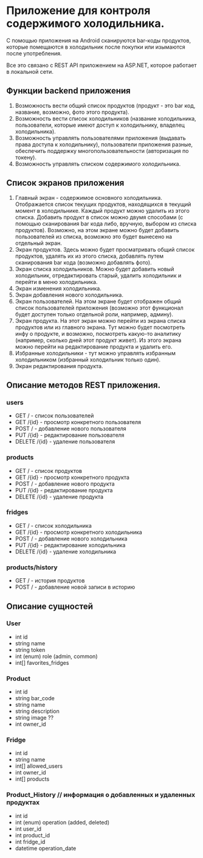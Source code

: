 # Приложение для контроля содержимого холодильника.
С помощью приложения на Android сканируются bar-коды продуктов, которые помещаются в холодильник после покупки или изымаются после употребления.

Все это связано с REST API приложением на ASP.NET, которое работает в локальной сети. 

## Функции backend приложения
1. Возможность вести общий список продуктов (продукт - это bar код, название, возможно, фото этого продукта).
2. Возможность вести список холодильников (название холодильника, пользователи, которые имеют доступ к холодильнику, владелец холодильника).
3. Возможность управлять пользователями приложения (выдавать права доступа к холодильнику), пользователи приложения разные, обеспечить поддержку многопользовательности (авторизация по токену).
4. Возможность управлять списком содержимого холодильника.


## Список экранов приложения
1. Главный экран - содержимое основного холодильника. Отображается список текущих продуктов, находящихся в текущий момент в холодильнике. Каждый продукт можно удалить из этого списка. Добавить продукт в список можно двумя способами (с помощью сканирования bar кода либо, вручную, выбором из списка продуктов). Возможно, на этом экране можно будет добавить пользователей из списка, возможно это будет вынесено на отдельный экран.
2. Экран продуктов. Здесь можно будет просматривать общий список продуктов, удалять их из этого списка, добавлять путем сканирования bar кода (возможно добавлять фото).
3. Экран списка холодильников. Можно будет добавить новый холодильник, отредактировать старый, удалить холодильник и перейти в меню холодильника.
4. Экран изменения холодильника.
5. Экран добавления нового холодильника.
6. Экран пользователей. На этом экране будет отображен общий список пользователей приложения (возможно этот функционал будет доступен только отдельной роли, например, админу).
7. Экран продукта. На этот экран можно перейти из экрана списка продуктов или из главного экрана. Тут можно будет посмотреть инфу о продукте, и возможно, посмотреть какую-то аналитику (например, сколько дней этот продукт живет). Из этого экрана можно перейти на редактирование продукта и удалить его.
8. Избранные холодильники - тут можно управлять избранным холодильником (избранный холодильник только один).
9. Экран редактирования продукта.

## Описание методов REST приложения.

### users
* GET / - список пользователей
* GET /{id} - просмотр конкретного пользователя
* POST / - добавление нового пользователя
* PUT /{id} - редактирование пользователя
* DELETE /{id} - удаление пользователя

### products
* GET / - список продуктов
* GET /{id} - просмотр конкретного продукта
* POST / - добавление нового продукта
* PUT /{id} - редактирование продукта
* DELETE /{id} - удаление продукта

### fridges
* GET / - список холодильника
* GET /{id} - просмотр конкретного холодильника
* POST / - добавление нового холодильника
* PUT /{id} - редактирование холодильника
* DELETE /{id} - удаление холодильника

### products/history
* GET / - история продуктов
* POST / - добавление новой записи в историю

## Описание сущностей

### User
 - int id
 - string name
 - string token
 - int (enum) role (admin, common)
 - int[] favorites_fridges


### Product
 - int id
 - string bar_code
 - string name
 - string description
 - string image ??
 - int owner_id

### Fridge
 - int id
 - string name
 - int[] allowed_users
 - int owner_id
 - int[] products

 ### Product_History // информация о добавленных и удаленных продуктах
  - int id
  - int (enum) operation (added, deleted)
  - int user_id
  - int product_id
  - int fridge_id
  - datetime operation_date
